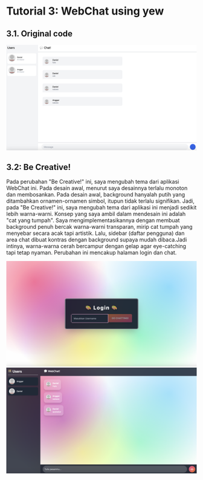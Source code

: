 # Tutorial 3: WebChat using yew

## 3.1. Original code

![Alt text](image.png)

## 3.2: Be Creative!

Pada perubahan "Be Creative!" ini, saya mengubah tema dari aplikasi WebChat ini. Pada desain awal, menurut saya desainnya terlalu monoton dan membosankan. Pada desain awal, background hanyalah putih yang ditambahkan ornamen-ornamen simbol, itupun tidak terlalu signifikan. Jadi, pada "Be Creative!" ini, saya mengubah tema dari aplikasi ini menjadi sedikit lebih warna-warni. Konsep yang saya ambil dalam mendesain ini adalah "cat yang tumpah". Saya mengimplementasikannya dengan membuat background penuh bercak warna-warni transparan, mirip cat tumpah yang menyebar secara acak tapi artistik. Lalu, sidebar (daftar pengguna) dan area chat dibuat kontras dengan background supaya mudah dibaca.Jadi intinya, warna-warna cerah bercampur dengan gelap agar eye-catching tapi tetap nyaman. Perubahan ini mencakup halaman login dan chat.

![Alt text](image-2.png)
![Alt text](image-1.png)